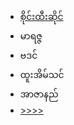 <html>
<head>
</head>
<link rel="stylesheet" href="../style.css">
<body>
<ul>
 <a href="saihteesai.html"><li><span>စိုင်းထီးဆိုင်</span></li></a>
 <a hred="mariza.html"> <li><span>မာရဇ္ဇ</span></li></a>
  <li><span>ဗဒင်</span></li>
  <li><span>ထူးအိမ်သင်</span></li>
<li><span>အာဇာနည်</span></li>
  <a href="page2.html"><li><span>&gt;&gt;&gt;&gt;</span></li></a>

</ul>
</body>
</html>
